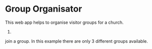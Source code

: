 # Group Organisator

This web app helps to organise visitor groups for a church. 

1. 

join a group. In this example there are only 3 different groups available. 


